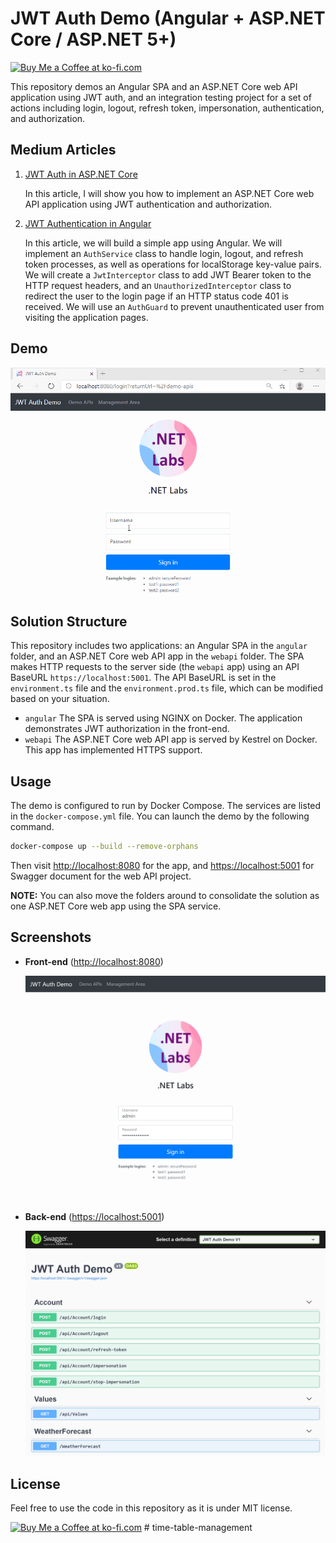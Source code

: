 # JWT Auth Demo (Angular + ASP.NET Core / ASP.NET 5+)

<a href='https://ko-fi.com/changhuixu' target='_blank'><img height='36' style='border:0px;height:36px;' src='https://cdn.ko-fi.com/cdn/kofi3.png?v=2' border='0' alt='Buy Me a Coffee at ko-fi.com' /></a>

This repository demos an Angular SPA and an ASP.NET Core web API application using JWT auth, and an integration testing project for a set of actions including login, logout, refresh token, impersonation, authentication, and authorization.

## Medium Articles

1. [JWT Auth in ASP.NET Core](https://codeburst.io/jwt-auth-in-asp-net-core-148fb72bed03)

   In this article, I will show you how to implement an ASP.NET Core web API application using JWT authentication and authorization.

1. [JWT Authentication in Angular](https://codeburst.io/jwt-authentication-in-angular-48cfa882832c)

   In this article, we will build a simple app using Angular. We will implement an `AuthService` class to handle login, logout, and refresh token processes, as well as operations for localStorage key-value pairs. We will create a `JwtInterceptor` class to add JWT Bearer token to the HTTP request headers, and an `UnauthorizedInterceptor` class to redirect the user to the login page if an HTTP status code 401 is received. We will use an `AuthGuard` to prevent unauthenticated user from visiting the application pages.

## Demo

![jwt demo](./jwt-angular-app.gif)

## Solution Structure

This repository includes two applications: an Angular SPA in the `angular` folder, and an ASP.NET Core web API app in the `webapi` folder. The SPA makes HTTP requests to the server side (the `webapi` app) using an API BaseURL `https://localhost:5001`. The API BaseURL is set in the `environment.ts` file and the `environment.prod.ts` file, which can be modified based on your situation.

- `angular`
  The SPA is served using NGINX on Docker. The application demonstrates JWT authorization in the front-end.
- `webapi`
  The ASP.NET Core web API app is served by Kestrel on Docker. This app has implemented HTTPS support.

## Usage

The demo is configured to run by Docker Compose. The services are listed in the `docker-compose.yml` file. You can launch the demo by the following command.

```bash
docker-compose up --build --remove-orphans
```

Then visit [http://localhost:8080](http://localhost:8080) for the app, and [https://localhost:5001](https://localhost:5001) for Swagger document for the web API project.

**NOTE:** You can also move the folders around to consolidate the solution as one ASP.NET Core web app using the SPA service.

## Screenshots

- **Front-end** ([http://localhost:8080](http://localhost:8080))

  ![angular app](./localhost_8080.png)

- **Back-end** ([https://localhost:5001](https://localhost:5001))

  ![web api](./localhost_5001.png)

## License

Feel free to use the code in this repository as it is under MIT license.

<a href='https://ko-fi.com/changhuixu' target='_blank'><img height='36' style='border:0px;height:36px;' src='https://cdn.ko-fi.com/cdn/kofi3.png?v=2' border='0' alt='Buy Me a Coffee at ko-fi.com' /></a>
#   t i m e - t a b l e - m a n a g e m e n t 
 
 